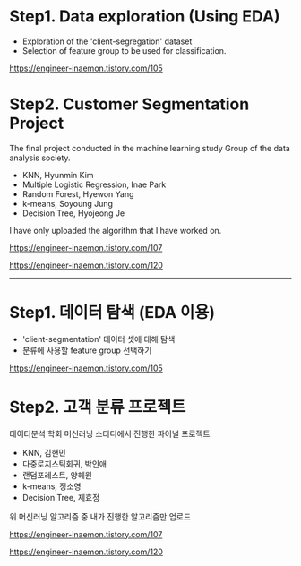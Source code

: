 # Step1. Data exploration (Using EDA)
- Exploration of the 'client-segregation' dataset
- Selection of feature group to be used for classification.

https://engineer-inaemon.tistory.com/105

# Step2. Customer Segmentation Project
The final project conducted in the machine learning study Group of the data analysis society.
- KNN, Hyunmin Kim
- Multiple Logistic Regression, Inae Park
- Random Forest, Hyewon Yang
- k-means, Soyoung Jung
- Decision Tree, Hyojeong Je

I have only uploaded the algorithm that I have worked on.
 
https://engineer-inaemon.tistory.com/107

https://engineer-inaemon.tistory.com/120

--- 
# Step1. 데이터 탐색 (EDA 이용)
- 'client-segmentation' 데이터 셋에 대해 탐색
- 분류에 사용할 feature group 선택하기

https://engineer-inaemon.tistory.com/105


# Step2. 고객 분류 프로젝트
데이터분석 학회 머신러닝 스터디에서 진행한 파이널 프로젝트
- KNN, 김현민
- 다중로지스틱회귀, 박인애
- 랜덤포레스트, 양혜원
- k-means, 정소영
- Decision Tree, 제효정

위 머신러닝 알고리즘 중 내가 진행한 알고리즘만 업로드
 
https://engineer-inaemon.tistory.com/107

https://engineer-inaemon.tistory.com/120
